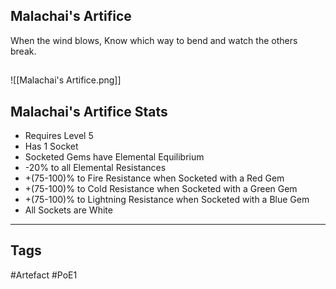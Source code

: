 ## Malachai's Artifice
When the wind blows,
Know which way to bend
and watch the others break.
##
![[Malachai's Artifice.png]]
## Malachai's Artifice Stats
- Requires Level 5
- Has 1 Socket
- Socketed Gems have Elemental Equilibrium
- -20% to all Elemental Resistances
- +(75-100)% to Fire Resistance when Socketed with a Red Gem
- +(75-100)% to Cold Resistance when Socketed with a Green Gem
- +(75-100)% to Lightning Resistance when Socketed with a Blue Gem
- All Sockets are White


---
## Tags
#Artefact
#PoE1